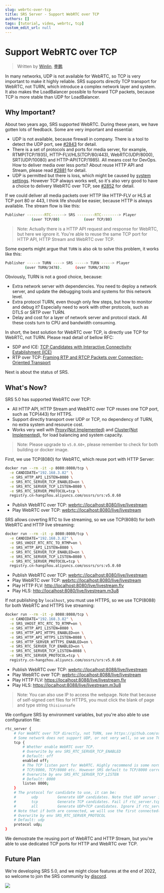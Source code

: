 ```yaml
---
slug: webrtc-over-tcp
title: SRS Server - Support WebRTC over TCP
authors: []
tags: [tutorial, video, webrtc, tcp]
custom_edit_url: null
---
```


# Support WebRTC over TCP

> Written by [Winlin](https://github.com/winlinvip), [李鹏](https://github.com/lipeng19811218)

In many networks, UDP is not available for WebRTC, so TCP is very important to make it highly reliable. SRS supports directly TCP transport for WebRTC, not TURN, which introduce a complex network layer and system. It also makes the LoadBalancer possible to forward TCP packets, because TCP is more stable than UDP for LoadBalancer.

<!--truncate-->

## Why Important?

About two years ago, SRS supported WebRTC. During these years, we have gotten lots of feedback. Some are very important and essential:

* UDP is not available, because firewall in company. There is a tool to detect the UDP port, see [#2843](https://github.com/ossrs/srs/issues/2843) for detail.
* There is a set of protocols and ports for media server, for example, RTMP(TCP/1935), HTTP-FLV/HLS(TCP/80/443), WebRTC(UDP/8000), SRT(UDP/10080) and HTTP-API(TCP/1985). All means cost for DevOps. How to deliver media over less ports? About reuse HTTP API and Stream, please read [#2881](https://github.com/ossrs/srs/issues/2881) for detail.
* UDP is permitted but there is loss, which might be caused by [system settings](https://www.jianshu.com/p/6d4a89359352). However TCP always works well, so it's also very good to have a choice to delivery WebRTC over TCP, see [#2852](https://github.com/ossrs/srs/issues/2852) for detail.

If we could deliver all media packets over HTTP like HTTP-FLV or HLS at TCP port 80 or 443, I think life should be easier, because HTTP is always available. The stream flow is like this:

```bash
Publisher --------RTC------> SRS --------RTC--------> Player
            (over TCP/80)           (over TCP/80)
```

> Note: Actually there is a HTTP API request and response for WebRTC, but here we ignore it. You're able to reuse the same TCP port for HTTP API, HTTP Stream and WebRTC over TCP.

Some experts might argue that `TURN` is also ok to solve this problem, it works like this:

```bash
Publisher -----> TURN ----> SRS -----> TURN -----> Player
         (over TURN/3478).      (over TURN/3478)
```

Obviously, TURN is not a good choice, because:

* Extra network server with dependencies. You need to deploy a network server, and update the debugging tools and systems for this network level.
* Extra protocol TURN, even though only few steps, but how to monitor and debug it? Especially need to work with other protocols, such as DTLS or SRTP over TURN.
* Delay and cost for a layer of network server and protocol stack. All these costs turn to CPU and bandwidth consuming.

In short, the best solution for WebRTC over TCP, is directly use TCP for WebRTC, not TURN. Please read detail of bellow RFC:

* SDP and ICE: [TCP Candidates with Interactive Connectivity Establishment (ICE)](https://www.rfc-editor.org/rfc/rfc6544)
* RTP over TCP: [Framing RTP and RTCP Packets over Connection-Oriented Transport](https://www.rfc-editor.org/rfc/rfc4571)

Next is about the status of SRS.

## What's Now?

SRS 5.0 has supported WebRTC over TCP:

* All HTTP API, HTTP Stream and WebRTC over TCP reuses one TCP port, such as TCP(443) for HTTPS.
* Support directly transport over UDP or TCP, no dependency of TURN, no extra system and resource cost.
* Works very well with [Proxy(Not Implemented)](https://github.com/ossrs/srs/issues/3138) and [Cluster(Not Implemented)](https://github.com/ossrs/srs/issues/2091), for load balancing and system capacity.

> Note: Please upgrade to `v5.0.60+`, please remember to check for both building or docker image.

First, we use TCP(8080) for WebRTC, which reuse port with HTTP Server:

```bash
docker run --rm -it -p 8080:8080/tcp \
  -e CANDIDATE="192.168.3.82" \
  -e SRS_HTTP_API_LISTEN=8080 \
  -e SRS_RTC_SERVER_TCP_ENABLED=on \
  -e SRS_RTC_SERVER_TCP_LISTEN=8080 \
  -e SRS_RTC_SERVER_PROTOCOL=tcp \
  registry.cn-hangzhou.aliyuncs.com/ossrs/srs:v5.0.60
```

* Publish WebRTC over TCP: [webrtc://localhost:8080/live/livestream](http://localhost:8080/players/rtc_publisher.html?api=8080&autostart=true)
* Play WebRTC over TCP: [webrtc://localhost:8080/live/livestream](http://localhost:8080/players/rtc_player.html?api=8080&autostart=true)

SRS allows coverting RTC to live streaming, so we use TCP(8080) for both WebRTC and HTTP live streaming:

```bash
docker run --rm -it -p 8080:8080/tcp \
  -e CANDIDATE="192.168.3.82" \
  -e SRS_VHOST_RTC_RTC_TO_RTMP=on \
  -e SRS_HTTP_API_LISTEN=8080 \
  -e SRS_RTC_SERVER_TCP_ENABLED=on \
  -e SRS_RTC_SERVER_TCP_LISTEN=8080 \
  -e SRS_RTC_SERVER_PROTOCOL=tcp \
  registry.cn-hangzhou.aliyuncs.com/ossrs/srs:v5.0.60
```

* Publish WebRTC over TCP: [webrtc://localhost:8080/live/livestream](http://localhost:8080/players/rtc_publisher.html?api=8080&autostart=true)
* Play WebRTC over TCP: [webrtc://localhost:8080/live/livestream](http://localhost:8080/players/rtc_player.html?api=8080&autostart=true)
* Play HTTP FLV: [http://localhost:8080/live/livestream.flv](http://localhost:8080/players/srs_player.html?autostart=true)
* Play HLS: [http://localhost:8080/live/livestream.m3u8](http://localhost:8080/players/srs_player.html?stream=livestream.m3u8&autostart=true)

If not publishing by `localhost`, you must use HTTPS, so we use TCP(8088) for both WebRTC and HTTPS live streaming:

```bash
docker run --rm -it -p 8088:8088/tcp \
  -e CANDIDATE="192.168.3.82" \
  -e SRS_VHOST_RTC_RTC_TO_RTMP=on \
  -e SRS_HTTP_API_LISTEN=8080 \
  -e SRS_HTTP_API_HTTPS_ENABLED=on \
  -e SRS_HTTP_API_HTTPS_LISTEN=8088 \
  -e SRS_HTTP_SERVER_HTTTPS_ENABLED=on \
  -e SRS_RTC_SERVER_TCP_ENABLED=on \
  -e SRS_RTC_SERVER_TCP_LISTEN=8088 \
  -e SRS_RTC_SERVER_PROTOCOL=tcp \
  registry.cn-hangzhou.aliyuncs.com/ossrs/srs:v5.0.60
```

* Publish WebRTC over TCP: [webrtc://localhost:8088/live/livestream](https://localhost:8088/players/rtc_publisher.html?api=8088&autostart=true)
* Play WebRTC over TCP: [webrtc://localhost:8088/live/livestream](https://localhost:8088/players/rtc_player.html?api=8088&autostart=true)
* Play HTTP FLV: [https://localhost:8088/live/livestream.flv](https://localhost:8088/players/srs_player.html?schema=https&port=8088&autostart=true)
* Play HLS: [https://localhost:8088/live/livestream.m3u8](https://localhost:8088/players/srs_player.html?schema=https&port=8088&stream=livestream.m3u8&autostart=true)

> Note: You can also use IP to access the webpage. Note that because of self-signed cert files for HTTPS, you must click the blank of page and type string `thisisunsafe`

We configure SRS by environment variables, but you're also able to use configuration file:

```bash
rtc_server {
    # For WebRTC over TCP directly, not TURN, see https://github.com/ossrs/srs/issues/2852
    # Some network does not support UDP, or not very well, so we use TCP like HTTP/80 port for firewall traversing.
    tcp {
        # Whether enable WebRTC over TCP.
        # Overwrite by env SRS_RTC_SERVER_TCP_ENABLED
        # Default: off
        enabled off;
        # The TCP listen port for WebRTC. Highly recommend is some normally used ports, such as TCP/80, TCP/443,
        # TCP/8000, TCP/8080 etc. However SRS default to TCP/8000 corresponding to UDP/8000.
        # Overwrite by env SRS_RTC_SERVER_TCP_LISTEN
        # Default: 8000
        listen 8000;
    }
    # The protocol for candidate to use, it can be:
    #       udp         Generate UDP candidates. Note that UDP server is always enabled for WebRTC.
    #       tcp         Generate TCP candidates. Fail if rtc_server.tcp(WebRTC over TCP) is disabled.
    #       all         Generate UDP+TCP candidates. Ignore if rtc_server.tcp(WebRTC over TCP) is disabled.
    # Note that if both are connected, we will use the first connected(DTLS done) one.
    # Overwrite by env SRS_RTC_SERVER_PROTOCOL
    # Default: udp
    protocol udp;
}
```

We demostrate the reusing port of WebRTC and HTTP Stream, but you're able to use dedicated TCP ports for HTTP and WebRTC over TCP.

## Future Plan

We're developing SRS 5.0, and we might close features at the end of 2022, so welcome to join the SRS community by [discord](https://discord.gg/yZ4BnPmHAd).

![](https://ossrs.net/gif/v1/sls.gif?site=ossrs.io&path=/lts/blog-en/2022-09-05-WebRTC-Over-TCP)

